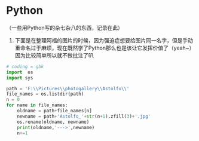 # Python
（一些用Python写的杂七杂八的东西，记录在此）
1. 下面是在整理阿福的图片的时候，因为强迫症想要给图片同一名字，但是手动重命名过于麻烦，现在既然学了Python那么也是该让它发挥价值了（yeah~）
因为比较简单所以就不做批注了叭
```python
# coding = gbk
import  os
import sys

path = 'F:\\Pictures\\photogallery\\Astolfo\\'
file_names = os.listdir(path)
n = 0
for name in file_names:
    oldname = path+file_names[n]
    newname = path+'Astolfo_'+str(n+1).zfill(3)+'.jpg'
    os.rename(oldname, newname)
    print(oldname,'--->',newname)
    n+=1
